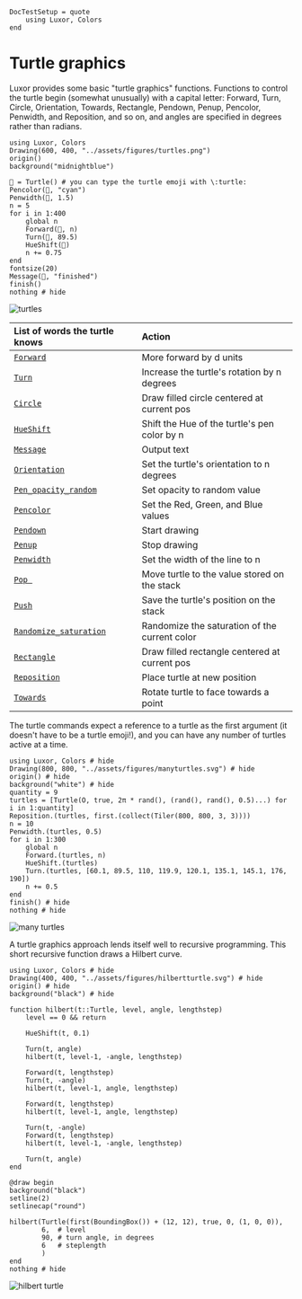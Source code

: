 ```@meta
DocTestSetup = quote
    using Luxor, Colors
end
```
# Turtle graphics

Luxor provides some basic "turtle graphics" functions. Functions to control the turtle begin (somewhat unusually) with a capital letter: Forward, Turn, Circle, Orientation, Towards, Rectangle, Pendown, Penup, Pencolor, Penwidth, and Reposition, and so on, and angles are specified in degrees rather than radians.

```@example
using Luxor, Colors
Drawing(600, 400, "../assets/figures/turtles.png")
origin()
background("midnightblue")

🐢 = Turtle() # you can type the turtle emoji with \:turtle:
Pencolor(🐢, "cyan")
Penwidth(🐢, 1.5)
n = 5
for i in 1:400
    global n
    Forward(🐢, n)
    Turn(🐢, 89.5)
    HueShift(🐢)
    n += 0.75
end
fontsize(20)
Message(🐢, "finished")
finish()
nothing # hide
```

![turtles](../assets/figures/turtles.png)

|List of words the turtle knows|Action                                         |
|:---                          |:---                                           |
|[`Forward`](@ref)             | More forward by d units                       |
|[`Turn`](@ref)                | Increase the turtle's rotation by n degrees   |
|[`Circle`](@ref)              | Draw filled circle centered at current pos    |
|[`HueShift`](@ref)            | Shift the Hue of the turtle's pen color by n  |
|[`Message`](@ref)             | Output text                                   |
|[`Orientation`](@ref)         | Set the turtle's orientation to n degrees     |
|[`Pen_opacity_random`](@ref)  | Set opacity to random value                   |
|[`Pencolor`](@ref)            | Set the Red, Green, and Blue values           |
|[`Pendown`](@ref)             | Start drawing                                 |
|[`Penup`](@ref)               | Stop drawing                                  |
|[`Penwidth`](@ref)            | Set the width of the line to n                |
|[`Pop `](@ref)                | Move turtle to the value stored on the stack  |
|[`Push`](@ref)                | Save the turtle's position on the stack       |
|[`Randomize_saturation`](@ref)| Randomize the saturation of the current color |
|[`Rectangle`](@ref)           | Draw filled rectangle centered at current pos |
|[`Reposition`](@ref)          | Place turtle at new position                  |
|[`Towards`](@ref)             | Rotate turtle to face towards a point         |

The turtle commands expect a reference to a turtle as the first argument (it doesn't have to be a turtle emoji!), and you can have any number of turtles active at a time.

```@example
using Luxor, Colors # hide
Drawing(800, 800, "../assets/figures/manyturtles.svg") # hide
origin() # hide
background("white") # hide
quantity = 9
turtles = [Turtle(O, true, 2π * rand(), (rand(), rand(), 0.5)...) for i in 1:quantity]
Reposition.(turtles, first.(collect(Tiler(800, 800, 3, 3))))
n = 10
Penwidth.(turtles, 0.5)
for i in 1:300
    global n
    Forward.(turtles, n)
    HueShift.(turtles)
    Turn.(turtles, [60.1, 89.5, 110, 119.9, 120.1, 135.1, 145.1, 176, 190])
    n += 0.5
end
finish() # hide
nothing # hide
```

![many turtles](../assets/figures/manyturtles.svg)

A turtle graphics approach lends itself well to recursive programming. This short recursive function draws a Hilbert curve.

```@example
using Luxor, Colors # hide
Drawing(400, 400, "../assets/figures/hilbertturtle.svg") # hide
origin() # hide
background("black") # hide

function hilbert(t::Turtle, level, angle, lengthstep)
    level == 0 && return

    HueShift(t, 0.1)

    Turn(t, angle)
    hilbert(t, level-1, -angle, lengthstep)

    Forward(t, lengthstep)
    Turn(t, -angle)
    hilbert(t, level-1, angle, lengthstep)

    Forward(t, lengthstep)
    hilbert(t, level-1, angle, lengthstep)

    Turn(t, -angle)
    Forward(t, lengthstep)
    hilbert(t, level-1, -angle, lengthstep)

    Turn(t, angle)
end

@draw begin
background("black")
setline(2)
setlinecap("round")

hilbert(Turtle(first(BoundingBox()) + (12, 12), true, 0, (1, 0, 0)),
        6,  # level
        90, # turn angle, in degrees
        6   # steplength
        )
end
nothing # hide
```

![hilbert turtle](../assets/figures/hilbertturtle.svg)
